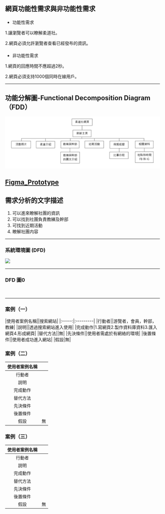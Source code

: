 ## 網頁功能性需求與非功能性需求
#### 
- 功能性需求

1.讓瀏覽者可以瞭解柔道社。

2.網頁必須允許瀏覽者查看已經發布的資訊。



####
- 非功能性需求

1.網頁的回應時間不應超過2秒。

2.網頁必須支持1000個同時在線用戶。



---
## 功能分解圖-Functional Decomposition Diagram（FDD）
![](功能分解圖.png)

## [Figma_Prototype](https://www.figma.com/file/UHqBpmrJOUcXPbIb45tiTo/%E6%9F%94%E9%81%93%E7%A4%BE%E7%B6%B2%E9%A0%81?type=design&node-id=0-1&mode=design&t=V1VocfQlHoESOcLg-0)

## 需求分析的文字描述
1. 可以進來瞭解社團的資訊
2. 可以找到社團負責教練及幹部
3. 可找到近期活動
4. 瞭解社團内容

---

### 系統環境圖 (DFD)
![](系統環境圖(DFD).png)

---

### DFD 圖0
![]()

---

### 案例（一）

|使用者案例名稱||搜索網站|
|:-----:|:---------|
|行動者||游覽者，會員，幹部，教練|
|説明||透過搜索網站進入使用|
|完成動作|1.寫網頁2.製作資料庫資料3.匯入網頁4.形成網頁|
|替代方法||無|
|先決條件||使用者需處於有網絡的環境|
|後置條件||使用者成功進入網站|
|假設|無|

### 案例（二）

|使用者案例名稱||
|:-----:|:---------|
|行動者||
|説明||
|完成動作|
|替代方法||
|先決條件||
|後置條件||
|假設|無|

### 案例（三）

|使用者案例名稱||
|:-----:|:---------|
|行動者||
|説明||
|完成動作|
|替代方法||
|先決條件||
|後置條件||
|假設|無|
